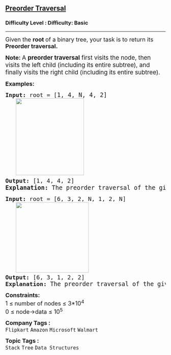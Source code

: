 <h2><a href="https://www.geeksforgeeks.org/problems/preorder-traversal/1?page=2&difficulty=Basic&sortBy=submissions">Preorder Traversal</a></h2><h3>Difficulty Level : Difficulty: Basic</h3><hr><div class="problems_problem_content__Xm_eO"><p><span style="font-size: 18px;">Given the <strong>root </strong>of a binary tree, your task is to return its <strong>Preorder traversal</strong><strong>.</strong></span></p>
<p><strong><span style="font-size: 18px;">Note:&nbsp;</span></strong><span style="font-family: -apple-system, BlinkMacSystemFont, 'Segoe UI', Roboto, Oxygen, Ubuntu, Cantarell, 'Open Sans', 'Helvetica Neue', sans-serif; font-size: 14pt;">A <strong>preorder traversal</strong> first visits the node, then visits the left child (including its entire subtree), and finally visits the right child (including its entire subtree).</span></p>
<p><span style="font-size: 18px;"><strong>Examples:</strong></span></p>
<pre><span style="font-size: 18px;"><strong>Input: </strong>root = [</span><span style="font-size: 14pt;">1, 4, N, 4, 2]<br></span><span style="font-size: 18px;"><strong>   <img src="https://media.geeksforgeeks.org/img-practice/prod/addEditProblem/912455/Web/Other/blobid0_1758798513.webp" width="214" height="241"></strong>
<strong>Output: </strong>[1, 4, 4, 2]</span><span style="font-size: 22px;"><br></span><strong><span style="font-size: 14pt;">Explanation: </span></strong><span style="font-size: 14pt;">The preorder traversal of the given binary tree is [1, 4, 4, 2]</span></pre>
<pre><span style="font-size: 18px;"><strong>Input: </strong>root = [6, 3, 2, N, 1, 2, N]<strong><br></strong>   <img src="https://media.geeksforgeeks.org/img-practice/prod/addEditProblem/912455/Web/Other/blobid1_1758797018.webp" width="229" height="221">&nbsp;
<strong>Output: </strong>[6, 3, 1, 2, 2] <br><strong>Explanation:</strong> </span><span style="font-size: 14pt;">The preorder traversal of the given binary tree is [6, 3, 1, 2, 2] </span></pre>
<p><span style="font-size: 18px;"><strong>Constraints:</strong><br>1 ≤ number of nodes ≤ 3*10<sup>4</sup><br>0 ≤ node-&gt;data ≤ 10<sup>5</sup></span></p></div><p><span style=font-size:18px><strong>Company Tags : </strong><br><code>Flipkart</code>&nbsp;<code>Amazon</code>&nbsp;<code>Microsoft</code>&nbsp;<code>Walmart</code>&nbsp;<br><p><span style=font-size:18px><strong>Topic Tags : </strong><br><code>Stack</code>&nbsp;<code>Tree</code>&nbsp;<code>Data Structures</code>&nbsp;